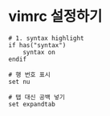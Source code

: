 # vimrc 설정하기

```
# 1. syntax highlight
if has("syntax")
    syntax on
endif

# 행 번호 표시
set nu

# 탭 대신 공백 넣기
set expandtab
```